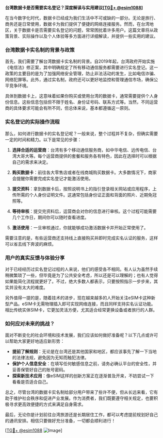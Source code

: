 **台湾数据卡是否需要实名登记？深度解读与实用建议[[TG💪+ @esim1088](https://t.me/s/esim1088)]**

在当今数字化时代，数据卡已经成为我们生活中不可或缺的一部分。无论是旅行、商务还是日常使用，数据卡为我们提供了便捷的网络连接服务。然而，在台湾地区，关于数据卡是否需要实名登记的问题，常常困扰着许多用户。这篇文章将从政策背景、实际操作以及个人体验等多方面进行详细解读，并提供一些实用的建议。

### 台湾数据卡实名制的背景与政策

首先，我们需要了解台湾数据卡实名制的背景。自2019年起，台湾政府开始实施《电信法》修正案，其中明确规定了所有移动通信服务都需要进行实名登记。这一政策的主要目的是为了加强网络安全管理，防止非法活动的发生，比如电信诈骗、网络犯罪等。此外，通过实名制，政府还可以更好地监控和管理通信市场，确保公平竞争环境。

具体到数据卡上，这意味着如果你购买或使用台湾的数据卡，通常需要提供个人身份信息。这些信息包括但不限于姓名、身份证号码、联系方式等。当然，不同运营商的具体要求可能会有所不同，但总体来说，基本都遵循这一原则。

### 实名登记的实际操作流程

那么，如何进行数据卡的实名登记呢？一般来说，整个过程并不复杂，但确实需要一定的时间和精力。以下是常见的步骤：

1. **选择合适的运营商**：台湾有多个移动通信服务商，如中华电信、远传电信、台湾大哥大等。每个运营商提供的套餐和服务各有特色，因此在选择时可以根据自己的需求来决定。

2. **购买数据卡**：前往各大零售店或者在线商城购买数据卡。大多数情况下，商家会提醒你需要完成实名登记才能激活使用。

3. **提交资料**：拿到数据卡后，按照说明书上的指引登录相关网站或应用程序，上传所需的个人身份证明文件。这通常包括身份证正面和背面的照片、近期免冠照等。

4. **等待审核**：提交完资料后，运营商会对你的信息进行审核。这个过程可能需要几个工作日，期间你可以随时查看进度。

5. **激活使用**：一旦审核通过，你就能够成功激活数据卡并开始正常使用了。

需要注意的是，有些运营商还支持线上直接购买并即时完成实名认证的服务，这样可以省去线下奔波的麻烦。

### 用户的真实反馈与体验分享

对于已经经历过实名登记过程的人来说，他们的感受各不相同。有人认为虽然手续稍微繁琐了一些，但毕竟是为了公共安全考虑，所以还是可以理解的；也有人觉得如果能简化流程就更好了。不过，绝大多数人都表示，只要按照指示一步步来，其实并没有太大的难度。

另外值得一提的是，随着技术的进步，现在越来越多的人开始关注eSIM卡这种新型产品。eSIM卡无需物理插入即可实现网络连接，而且同样支持实名认证功能。相比传统实体SIM卡，它更加灵活方便，尤其适合经常更换设备或者旅行的人群。

### 如何应对未来的挑战？

面对不断变化的社会环境和技术发展，我们应该如何做好准备呢？以下几点或许可以帮助大家更好地适应新形势：

- **提前了解规则**：无论是在台湾还是其他国家和地区，都应该事先了解一下当地的法律法规，避免因为无知而触犯法律。
- **保护个人信息安全**：在填写任何敏感信息之前，请务必确认平台的安全性，并妥善保管好自己的账号密码。
- **探索新技术应用**：像eSIM这样的创新方案正在逐渐普及开来，不妨尝试一下看看是否适合自己。

总之，尽管台湾的数据卡实名制给部分用户带来了些许不便，但从长远来看，它有助于维护社会秩序和促进产业发展。作为消费者，我们既要遵守相关规定，也要积极寻求更高效便捷的方式来满足自身需求。

最后，无论你是计划前往台湾旅游还是长期居住工作，都可以考虑提前规划好自己的通讯安排。相信只要做好充分准备，一切都会顺利进行！

[[TG💪+ @esim1088](https://t.me/s/esim1088) ![Image](https://i.postimg.cc/4NQfJmqS/Snipaste-2025-05-13-00-14-12.png)]